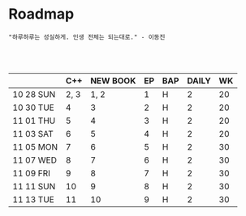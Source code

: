 # Roadmap

```
"하루하루는 성실하게. 인생 전체는 되는대로." - 이동진
```



<br><br>

|           | C++  | NEW BOOK | EP   | BAP  | DAILY | WK   |
| --------- | ---- | -------- | ---- | ---- | ----- | ---- |
| 10 28 SUN | 2, 3 | 1, 2     | 1    | H    | 2     | 20   |
| 10 30 TUE | 4    | 3        | 2    | H    | 2     | 20   |
| 11 01 THU | 5    | 4        | 3    | H    | 2     | 20   |
| 11 03 SAT | 6    | 5        | 4    | H    | 2     | 20   |
| 11 05 MON | 7    | 6        | 5    | H    | 2     | 30   |
| 11 07 WED | 8    | 7        | 6    | H    | 2     | 30   |
| 11 09 FRI | 9    | 8        | 7    | H    | 2     | 30   |
| 11 11 SUN | 10   | 9        | 8    | H    | 2     | 30   |
| 11 13 TUE | 11   | 10       | 9    | H    | 2     | 30   |

<br><br>


